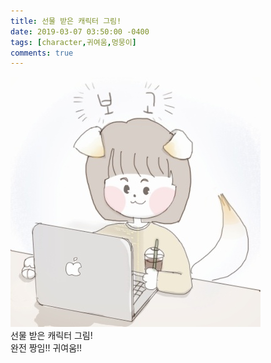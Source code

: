 ```yaml
---
title: 선물 받은 캐릭터 그림!
date: 2019-03-07 03:50:00 -0400
tags: [character,귀여움,멍뭉이]
comments: true
---
```


![Alt text](/assets/images/characters-190307-2.jpg "프로필 사진") <br />
선물 받은 캐릭터 그림!<br />
완전 짱임!! 귀여움!!
